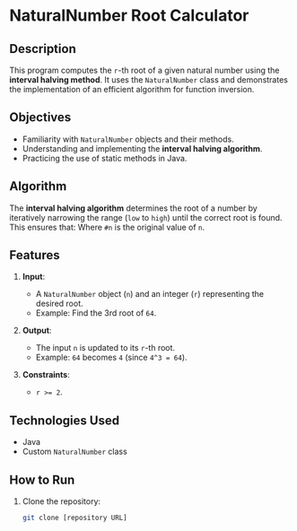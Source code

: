 # NaturalNumber Root Calculator

## Description
This program computes the `r`-th root of a given natural number using the **interval halving method**. It uses the `NaturalNumber` class and demonstrates the implementation of an efficient algorithm for function inversion.

## Objectives
- Familiarity with `NaturalNumber` objects and their methods.
- Understanding and implementing the **interval halving algorithm**.
- Practicing the use of static methods in Java.

## Algorithm
The **interval halving algorithm** determines the root of a number by iteratively narrowing the range (`low` to `high`) until the correct root is found. This ensures that:
Where `#n` is the original value of `n`.

## Features
1. **Input**:
   - A `NaturalNumber` object (`n`) and an integer (`r`) representing the desired root.
   - Example: Find the 3rd root of `64`.

2. **Output**:
   - The input `n` is updated to its `r`-th root.
   - Example: `64` becomes `4` (since `4^3 = 64`).

3. **Constraints**:
   - `r >= 2`.

## Technologies Used
- Java
- Custom `NaturalNumber` class

## How to Run
1. Clone the repository:
   ```bash
   git clone [repository URL]
